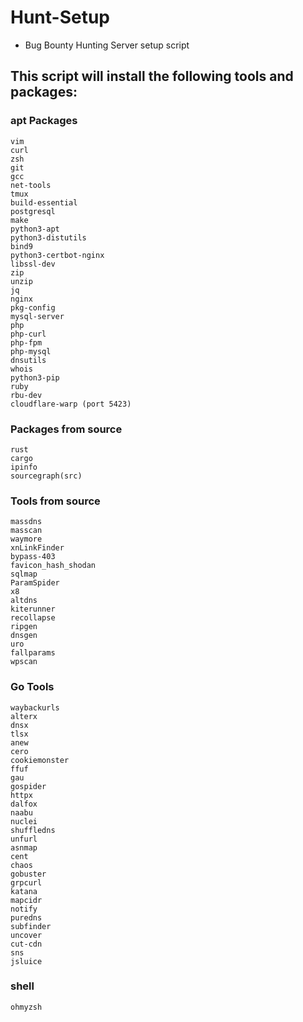 # Hunt-Setup
- Bug Bounty Hunting Server setup script


## This script will install the following tools and packages:

### apt Packages

```
vim 
curl 
zsh 
git 
gcc 
net-tools 
tmux 
build-essential 
postgresql 
make 
python3-apt 
python3-distutils 
bind9 
python3-certbot-nginx
libssl-dev
zip 
unzip 
jq 
nginx 
pkg-config 
mysql-server 
php 
php-curl 
php-fpm 
php-mysql 
dnsutils 
whois 
python3-pip
ruby
rbu-dev
cloudflare-warp (port 5423)
```
### Packages from source
```
rust
cargo
ipinfo
sourcegraph(src)
```
### Tools from source
```
massdns
masscan
waymore
xnLinkFinder
bypass-403
favicon_hash_shodan
sqlmap
ParamSpider
x8
altdns
kiterunner
recollapse
ripgen
dnsgen
uro
fallparams
wpscan
```
### Go Tools
```
waybackurls
alterx
dnsx
tlsx
anew
cero
cookiemonster
ffuf
gau
gospider
httpx
dalfox
naabu
nuclei
shuffledns
unfurl
asnmap
cent
chaos
gobuster
grpcurl
katana
mapcidr
notify
puredns
subfinder
uncover
cut-cdn
sns
jsluice
```
### shell
```
ohmyzsh
```

